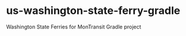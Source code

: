 us-washington-state-ferry-gradle
================================

Washington State Ferries for MonTransit Gradle project
